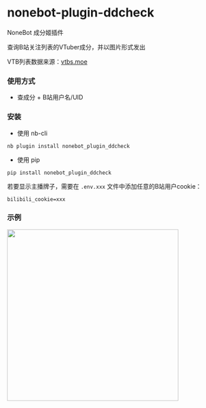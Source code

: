# nonebot-plugin-ddcheck

NoneBot 成分姬插件

查询B站关注列表的VTuber成分，并以图片形式发出

VTB列表数据来源：[vtbs.moe](https://vtbs.moe/)


### 使用方式

- 查成分 + B站用户名/UID


### 安装

- 使用 nb-cli

```
nb plugin install nonebot_plugin_ddcheck
```

- 使用 pip

```
pip install nonebot_plugin_ddcheck
```

若要显示主播牌子，需要在 `.env.xxx` 文件中添加任意的B站用户cookie：

```
bilibili_cookie=xxx
```


### 示例

<div align="left">
  <img src="https://s2.loli.net/2022/03/20/Nk3jZJgxforHDsu.png" width="400" />
</div>

